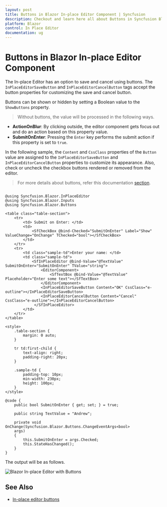 ```yaml
---
layout: post
title: Buttons in Blazor In-place Editor Component | Syncfusion
description: Checkout and learn here all about Buttons in Syncfusion Blazor In-place Editor component and much more.
platform: Blazor
control: In Place Editor 
documentation: ug
---
```


# Buttons in Blazor In-place Editor Component

The In-place Editor has an option to save and cancel using buttons. The `InPlaceEditorSaveButton` and `InPlaceEditorCancelButton` tags accept the button properties for customizing the save and cancel button.

Buttons can be shown or hidden by setting a Boolean value to the `ShowButtons` property.

> Without buttons, the value will be processed in the following ways.

* **ActionOnBlur**: By clicking outside, the editor component gets focus out and do an action based on this property value.
* **SubmitOnEnter**: Pressing the `Enter` key performs the submit action if this property is set to `true`.

In the following sample, the `Content` and `CssClass` properties of the `Button` value are assigned to the `InPlaceEditorSaveButton` and `InPlaceEditorCancelButton` properties to customize its appearance. Also, check or uncheck the checkbox buttons rendered or removed from the editor.

> For more details about buttons, refer this documentation [section](../button/).

```cshtml

@using Syncfusion.Blazor.InPlaceEditor
@using Syncfusion.Blazor.Inputs
@using Syncfusion.Blazor.Buttons

<table class="table-section">
    <tr>
        <td> Submit on Enter: </td>
        <td>
            <SfCheckBox @bind-Checked="SubmitOnEnter" Label="Show" ValueChange="OnChange" TChecked="bool"></SfCheckBox>
        </td>
    </tr>
    <tr>
        <td class="sample-td">Enter your name: </td>
        <td class="sample-td">
            <SfInPlaceEditor @bind-Value="@TextValue" SubmitOnEnter="SubmitOnEnter" TValue="string">
                <EditorComponent>
                    <SfTextBox @bind-Value="@TextValue" Placeholder="Enter some text"></SfTextBox>
                </EditorComponent>
                <InPlaceEditorSaveButton Content="OK" CssClass="e-outline"></InPlaceEditorSaveButton>
                <InPlaceEditorCancelButton Content="Cancel" CssClass="e-outline"></InPlaceEditorCancelButton>
             </SfInPlaceEditor>
        </td>
    </tr>
</table>

<style>
    .table-section {
        margin: 0 auto;
    }

    tr td:first-child {
        text-align: right;
        padding-right: 20px;
    }

    .sample-td {
        padding-top: 10px;
        min-width: 230px;
        height: 100px;
    }
</style>

@code {
    public bool SubmitOnEnter { get; set; } = true;

    public string TextValue = "Andrew";

    private void OnChange(Syncfusion.Blazor.Buttons.ChangeEventArgs<bool>
    args)
    {
        this.SubmitOnEnter = args.Checked;
        this.StateHasChanged();
    }
}

```

The output will be as follows.

![Blazor In-place Editor with Buttons](./images/blazor-inplace-editor-with-buttons.png)

## See Also

* [In-place editor buttons](./how-to/dynamic-edit-mode)